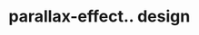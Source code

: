 # parallax-effect.. design                                                                                                                                                                                       

